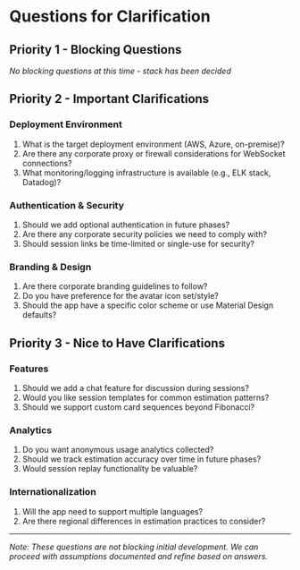 # Questions for Clarification

## Priority 1 - Blocking Questions
*No blocking questions at this time - stack has been decided*

## Priority 2 - Important Clarifications

### Deployment Environment
1. What is the target deployment environment (AWS, Azure, on-premise)?
2. Are there any corporate proxy or firewall considerations for WebSocket connections?
3. What monitoring/logging infrastructure is available (e.g., ELK stack, Datadog)?

### Authentication & Security
1. Should we add optional authentication in future phases?
2. Are there any corporate security policies we need to comply with?
3. Should session links be time-limited or single-use for security?

### Branding & Design
1. Are there corporate branding guidelines to follow?
2. Do you have preference for the avatar icon set/style?
3. Should the app have a specific color scheme or use Material Design defaults?

## Priority 3 - Nice to Have Clarifications

### Features
1. Should we add a chat feature for discussion during sessions?
2. Would you like session templates for common estimation patterns?
3. Should we support custom card sequences beyond Fibonacci?

### Analytics
1. Do you want anonymous usage analytics collected?
2. Should we track estimation accuracy over time in future phases?
3. Would session replay functionality be valuable?

### Internationalization
1. Will the app need to support multiple languages?
2. Are there regional differences in estimation practices to consider?

---

*Note: These questions are not blocking initial development. We can proceed with assumptions documented and refine based on answers.*